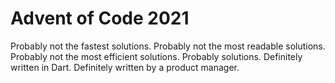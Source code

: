# Advent of Code 2021

Probably not the fastest solutions.
Probably not the most readable solutions.
Probably not the most efficient solutions.
Probably solutions.
Definitely written in Dart.
Definitely written by a product manager.
